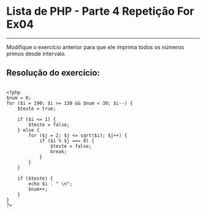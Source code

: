 # Lista de PHP - Parte 4 Repetição For Ex04

***

Modifique o exercício anterior para que ele imprima todos os números primos desde intervalo.

## Resolução do exercício:

```

<?php
$num = 0;
for ($i = 190; $i >= 130 && $num < 30; $i--) {
    $teste = true;

    if ($i <= 1) {
        $teste = false;
    } else {
        for ($j = 2; $j <= sqrt($i); $j++) {
            if ($i % $j === 0) {
                $teste = false;
                break;
            }
        }
    }

    if ($teste) {
        echo $i . " \n";
        $num++;
    }
}
?>

```
